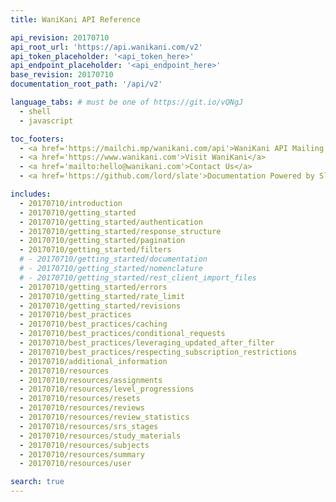 ```yaml
---
title: WaniKani API Reference

api_revision: 20170710
api_root_url: 'https://api.wanikani.com/v2'
api_token_placeholder: '<api_token_here>'
api_endpoint_placeholder: '<api_endpoint_here>'
base_revision: 20170710
documentation_root_path: '/api/v2'

language_tabs: # must be one of https://git.io/vQNgJ
  - shell
  - javascript

toc_footers:
  - <a href='https://mailchi.mp/wanikani.com/api'>WaniKani API Mailing List</a>
  - <a href='https://www.wanikani.com'>Visit WaniKani</a>
  - <a href='mailto:hello@wanikani.com'>Contact Us</a>
  - <a href='https://github.com/lord/slate'>Documentation Powered by Slate</a>

includes:
  - 20170710/introduction
  - 20170710/getting_started
  - 20170710/getting_started/authentication
  - 20170710/getting_started/response_structure
  - 20170710/getting_started/pagination
  - 20170710/getting_started/filters
  # - 20170710/getting_started/documentation
  # - 20170710/getting_started/nomenclature
  # - 20170710/getting_started/rest_client_import_files
  - 20170710/getting_started/errors
  - 20170710/getting_started/rate_limit
  - 20170710/getting_started/revisions
  - 20170710/best_practices
  - 20170710/best_practices/caching
  - 20170710/best_practices/conditional_requests
  - 20170710/best_practices/leveraging_updated_after_filter
  - 20170710/best_practices/respecting_subscription_restrictions
  - 20170710/additional_information
  - 20170710/resources
  - 20170710/resources/assignments
  - 20170710/resources/level_progressions
  - 20170710/resources/resets
  - 20170710/resources/reviews
  - 20170710/resources/review_statistics
  - 20170710/resources/srs_stages
  - 20170710/resources/study_materials
  - 20170710/resources/subjects
  - 20170710/resources/summary
  - 20170710/resources/user

search: true
---
```

